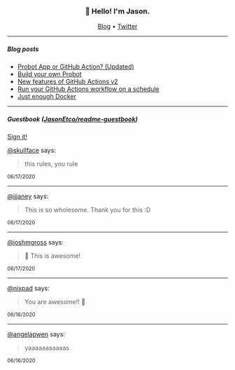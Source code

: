 <h3 align="center">👋 Hello! I'm Jason.</h3>

<p align="center">
  <a href="https://jasonet.co">Blog</a> •
  <a href="https://twitter.com/JasonEtco">Twitter</a>
</p>

---

##### Blog posts

<!--START_SECTION:posts-->
* [Probot App or GitHub Action? (Updated)](https://jasonet.co/posts/probot-app-or-github-action-v2/)
* [Build your own Probot](https://jasonet.co/posts/build-your-own-probot/)
* [New features of GitHub Actions v2](https://jasonet.co/posts/new-features-of-github-actions/)
* [Run your GitHub Actions workflow on a schedule](https://jasonet.co/posts/scheduled-actions/)
* [Just enough Docker](https://jasonet.co/posts/just-enough-docker/)
<!--END_SECTION:posts-->

---

##### Guestbook ([JasonEtco/readme-guestbook](https://github.com/JasonEtco/readme-guestbook))

<a href="https://readme-guestbook.now.sh">Sign it!</a>

<!--START_SECTION:guestbook-->
[@skullface](https://github.com/skullface) says:

> this rules, you rule

<sup>06/17/2020</sup>


---

[@jjjaney](https://github.com/jjjaney) says:

> This is so wholesome. Thank you for this :D

<sup>06/17/2020</sup>


---

[@joshmgross](https://github.com/joshmgross) says:

> 👋 This is awesome!

<sup>06/17/2020</sup>


---

[@nixpad](https://github.com/nixpad) says:

> You are awesome!! 🌈 

<sup>06/16/2020</sup>


---

[@angelapwen](https://github.com/angelapwen) says:

> yaaaaaaaaaaas

<sup>06/16/2020</sup>

<!--END_SECTION:guestbook-->
<!--GUESTBOOK_LIST [{"name":"skullface","message":"this rules, you rule","date":"06/17/2020"},{"name":"jjjaney","message":"This is so wholesome. Thank you for this :D","date":"06/17/2020"},{"name":"joshmgross","message":"👋 This is awesome!","date":"06/17/2020"},{"name":"nixpad","message":"You are awesome!! 🌈 ","date":"06/16/2020"},{"name":"angelapwen","message":"yaaaaaaaaaaas","date":"06/16/2020"}]-->
